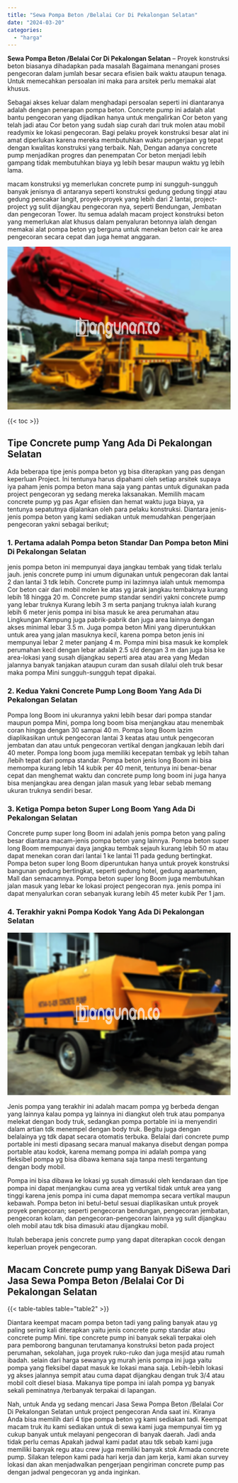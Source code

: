 ```yaml
---
title: "Sewa Pompa Beton /Belalai Cor Di Pekalongan Selatan"
date: "2024-03-20"
categories: 
  - "harga"
---
```


**Sewa Pompa Beton /Belalai Cor Di Pekalongan Selatan** – Proyek konstruksi beton biasanya dihadapkan pada masalah Bagaimana menangani proses pengecoran dalam jumlah besar secara efisien baik waktu ataupun tenaga. Untuk memecahkan persoalan ini maka para arsitek perlu memakai alat khusus.

Sebagai akses keluar dalam menghadapi persoalan seperti ini diantaranya adalah dengan penerapan pompa beton. Concrete pump ini adalah alat bantu pengecoran yang dijadikan hanya untuk mengalirkan Cor beton yang telah jadi atau Cor beton yang sudah siap curah dari truk molen atau mobil readymix ke lokasi pengecoran. Bagi pelaku proyek konstruksi besar alat ini amat diperlukan karena mereka membutuhkan waktu pengerjaan yg tepat dengan kwalitas konstruksi yang terbaik. Nah, Dengan adanya concrete pump menjadikan progres dan penempatan Cor beton menjadi lebih gampang tidak membutuhkan biaya yg lebih besar maupun waktu yg lebih lama.

macam konstruksi yg memerlukan concrete pump ini sungguh-sungguh banyak jenisnya di antaranya seperti konstruksi gedung gedung tinggi atau gedung pencakar langit, proyek-proyek yang lebih dari 2 lantai, project-project yg sulit dijangkau pengecoran nya, seperti Bendungan, Jembatan dan pengecoran Tower. Itu semua adalah macam project konstruksi beton yang memerlukan alat khusus dalam penyaluran betonnya ialah dengan memakai alat pompa beton yg berguna untuk menekan beton cair ke area pengecoran secara cepat dan juga hemat anggaran.

![Sewa Pompa Beton /Belalai Cor Di Pekalongan Selatan](/images/sewa-concrete-pump-31.png)

{{< toc >}}

## Tipe Concrete pump Yang Ada Di Pekalongan Selatan

Ada beberapa tipe jenis pompa beton yg bisa diterapkan yang pas dengan keperluan Project. Ini tentunya harus dipahami oleh setiap arsitek supaya iya paham jenis pompa beton mana saja yang pantas untuk digunakan pada project pengecoran yg sedang mereka laksanakan. Memilih macam concrete pump yg pas Agar efisien dan hemat waktu juga biaya, ya tentunya sepatutnya dijalankan oleh para pelaku konstruksi. Diantara jenis-jenis pompa beton yang kami sediakan untuk memudahkan pengerjaan pengecoran yakni sebagai berikut;

### 1\. Pertama adalah Pompa beton Standar Dan Pompa beton Mini Di Pekalongan Selatan

jenis pompa beton ini mempunyai daya jangkau tembak yang tidak terlalu jauh. jenis concrete pump ini umum digunakan untuk pengecoran dak lantai 2 dan lantai 3 tdk lebih. Concrete pump ini lazimnya ialah untuk memompa Cor beton cair dari mobil molen ke atas yg jarak jangkau tembaknya kurang lebih 18 hingga 20 m. Concrete pump standar sendiri yakni concrete pump yang lebar truknya Kurang lebih 3 m serta panjang truknya ialah kurang lebih 6 meter jenis pompa ini bisa masuk ke area perumahan atau Lingkungan Kampung juga pabrik-pabrik dan juga area lainnya dengan akses minimal lebar 3.5 m. Juga pompa beton Mini yang diperuntukkan untuk area yang jalan masuknya kecil, karena pompa beton jenis ini mempunyai lebar 2 meter panjang 4 m. Pompa mini bisa masuk ke komplek perumahan kecil dengan lebar adalah 2.5 s/d dengan 3 m dan juga bisa ke area-lokasi yang susah dijangkau seperti area atau area yang Medan jalannya banyak tanjakan ataupun curam dan susah dilalui oleh truk besar maka pompa Mini sungguh-sungguh tepat dipakai.

### 2\. Kedua Yakni Concrete Pump Long Boom Yang Ada Di Pekalongan Selatan

Pompa long Boom ini ukurannya yakni lebih besar dari pompa standar maupun pompa Mini, pompa long boom bisa menjangkau atau menembak coran hingga dengan 30 sampai 40 m. Pompa long Boom lazim diaplikasikan untuk pengecoran lantai 3 keatas atau untuk pengecoran jembatan dan atau untuk pengecoran vertikal dengan jangkauan lebih dari 40 meter. Pompa long boom juga memiliki kecepatan tembak yg lebih tahan /lebih tepat dari pompa standar. Pompa beton jenis long Boom ini bisa memompa kurang lebih 14 kubik per 40 menit, tentunya ini benar-benar cepat dan menghemat waktu dan concrete pump long boom ini juga hanya bisa menjangkau area dengan jalan masuk yang lebar sebab memang ukuran truknya sendiri besar.

### 3\. Ketiga Pompa beton Super Long Boom Yang Ada Di Pekalongan Selatan

Concrete pump super long Boom ini adalah jenis pompa beton yang paling besar diantara macam-jenis pompa beton yang lainnya. Pompa beton super long Boom mempunyai daya jangkau tembak sejauh kurang lebih 50 m atau dapat menekan coran dari lantai 1 ke lantai 11 pada gedung bertingkat. Pompa beton super long Boom diperuntukan hanya untuk proyek konstruksi bangunan gedung bertingkat, seperti gedung hotel, gedung apartemen, Mall dan semacamnya. Pompa beton super long Boom juga membutuhkan jalan masuk yang lebar ke lokasi project pengecoran nya. jenis pompa ini dapat menyalurkan coran sebanyak kurang lebih 45 meter kubik Per 1 jam.

### 4\. Terakhir yakni Pompa Kodok Yang Ada Di Pekalongan Selatan

![Sewa Pompa Beton /Belalai Cor Di Pekalongan Selatan](/images/sewa-concrete-pump-08.png)

Jenis pompa yang terakhir ini adalah macam pompa yg berbeda dengan yang lainnya kalau pompa yg lainnya ini diangkut oleh truk atau pompanya melekat dengan body truk, sedangkan pompa portable ini ia menyendiri dalam artian tdk menempel dengan body truk. Begitu juga dengan belalainya yg tdk dapat secara otomatis terbuka. Belalai dari concrete pump portable ini mesti dipasang secara manual makanya disebut dengan pompa portable atau kodok, karena memang pompa ini adalah pompa yang fleksibel pompa yg bisa dibawa kemana saja tanpa mesti tergantung dengan body mobil.

Pompa ini bisa dibawa ke lokasi yg susah dimasuki oleh kendaraan dan tipe pompa ini dapat menjangkau cuma area yg vertikal tidak untuk area yang tinggi karena jenis pompa ini cuma dapat memompa secara vertikal maupun kebawah. Pompa beton ini betul-betul sesuai diaplikasikan untuk proyek proyek pengecoran; seperti pengecoran bendungan, pengecoran jembatan, pengecoran kolam, dan pengecoran-pengecoran lainnya yg sulit dijangkau oleh mobil atau tdk bisa dimasuki atau dijangkau mobil.

Itulah beberapa jenis concrete pump yang dapat diterapkan cocok dengan keperluan proyek pengecoran.

## Macam Concrete pump yang Banyak DiSewa Dari Jasa Sewa Pompa Beton /Belalai Cor Di Pekalongan Selatan

{{< table-tables table="table2" >}}

Diantara keempat macam pompa beton tadi yang paling banyak atau yg paling sering kali diterapkan yaitu jenis concrete pump standar atau concrete pump Mini. tipe concrete pump ini banyak sekali terpakai oleh para pemborong bangunan terutamanya konstruksi beton pada project perumahan, sekolahan, juga proyek ruko-ruko dan juga mesjid atau rumah ibadah. selain dari harga sewanya yg murah jenis pompa ini juga yaitu pompa yang fleksibel dapat masuk ke lokasi mana saja. Lebih-lebih lokasi yg akses jalannya sempit atau cuma dapat dijangkau dengan truk 3/4 atau mobil colt diesel biasa. Makanya tipe pompa ini ialah pompa yg banyak sekali peminatnya /terbanyak terpakai di lapangan.

Nah, untuk Anda yg sedang mencari Jasa Sewa Pompa Beton /Belalai Cor Di Pekalongan Selatan untuk project pengecoran Anda saat ini. Kiranya Anda bisa memilih dari 4 tipe pompa beton yg kami sediakan tadi. Keempat macam truk itu kami sediakan untuk di sewa kami juga mempunyai tim yg cukup banyak untuk melayani pengecoran di banyak daerah. Jadi anda tidak perlu cemas Apakah jadwal kami padat atau tdk sebab kami juga memiliki banyak regu atau crew juga memiliki banyak stok Armada concrete pump. Silakan telepon kami pada hari kerja dan jam kerja, kami akan survey lokasi dan akan menjadwalkan pengerjaan pengiriman concrete pump pas dengan jadwal pengecoran yg anda inginkan.
